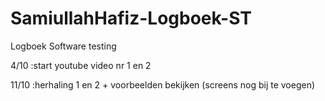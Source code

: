 # SamiullahHafiz-Logboek-ST
Logboek Software testing

4/10 :start youtube video nr 1 en 2

11/10 :herhaling 1 en 2 + voorbeelden bekijken (screens nog bij te voegen)
